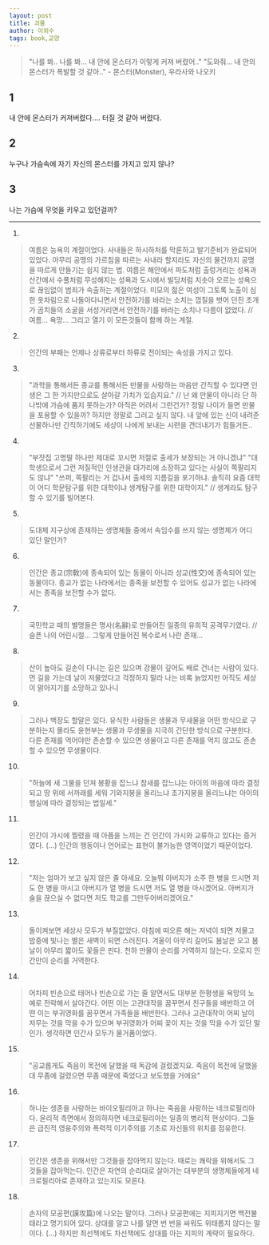 ```yaml
---
layout: post
title: 괴물
author: 이외수
tags: book,교양
---
```


> "나를 봐.. 나를 봐... 내 안에 몬스터가 이렇게 커져 버렸어.." "도와줘... 내 안의 몬스터가 폭발할 것 같아.." - 몬스터(Monster), 우라사와 나오키

## 1
내 안에 몬스터가 커져버렸다.... 터질 것 같아 버렸다.

## 2
누구나 가슴속에 자기 자신의 몬스터를 가지고 있지 않나?

## 3
나는 가슴에 무엇을 키우고 있던걸까?
 
----

1. 
> 여름은 능욕의 계절이었다. 사내들은 하시하처를 막론하고 발기준비가 완료되어 있었다. 아무리 공맹의 가르침을 따르는 사내라 할지라도 자신의 물건까지 공맹을 따르게 만들기는 쉽지 않는 법. 여름은 해안에서 파도처럼 출렁거리는 성욕과 산간에서 수풀처럼 무성해지는 성욕과 도시에서 빌딩처럼 치솟아 오르는 성욕으로 끊임없이 범죄가 속출하는 계절이었다. 미모의 젊은 여성이 그토록 노출이 심한 옷차림으로 나돌아다니면서 안전하기를 바라는 소치는 껍질을 벗어 던진 조개가 곰치들의 소굴을 서성거리면서 안전하기를 바라는 소치나 다름이 없었다. // 여름... 욕망... 그리고 열기 이 모든것들이 함께 하는 계절.

2. 
> 인간의 부패는 언제나 상류로부터 하류로 전이되는 속성을 가지고 있다.

3. 
> "과학을 통해서든 종교를 통해서든 만물을 사랑하는 마음만 간직할 수 있다면 인생은 그 한 가지만으로도 살아갈 가치가 있습지요." // 난 왜 만물이 아니라 단 하나밖에 가슴에 품지 못하는가? 아직은 어려서 그런건가? 정말 나이가 들면 만물을 포용할 수 있을까? 하지만 정말로 그러고 싶지 않다. 내 앞에 있는 신이 내려준 선물하나만 간직하기에도 세상이 나에게 보내는 시련을 견더내기가 힘들거든..

4. 
> "부잣집 고명딸 하나만 제대로 꼬시면 저절로 출세가 보장되는 거 아니겠냐"
> "대학생으로서 그런 저질적인 인생관을 대가리에 소장하고 있다는 사실이 쪽팔리지도 않냐"
> "쓰퍼, 쪽팔리는 거 겁나서 출세의 지름길을 포기하냐. 솔직히 요즘 대학이 어디 학문탐구를 위한 대학이냐 생계탐구를 위한 대학이지." // 생계라도 탐구 할 수 있기를 빌어본다.

5. 
> 도대체 지구상에 존재하는 생명체들 중에서 속임수를 쓰지 않는 생명체가 어디 있단 말인가?

6. 
> 인간은 종교(宗敎)에 종속되어 있는 동물이 아니라 성교(性交)에 종속되어 있는 동물이다. 종교가 없는 나라에서는 종족을 보전할 수 있어도 성교가 없는 나라에서는 종족을 보전할 수가 없다.

7. 
> 국민학교 때의 별명들은 명사(名辭)로 만들어진 일종의 유희적 공격무기였다. // 슬픈 나의 어린시절... 그렇게 만들어진 복수로서 나란 존재...

8. 
> 산이 높아도 길손이 다니는 길은 있으며
> 강물이 깊어도 배로 건너는 사람이 있다.
> 먼 길을 가는데 날이 저물었다고 걱정하지 말라
> 나는 비록 늙었지만 아직도 세상이 맑아지기를 소망하고 있나니

9. 
> 그러나 백장도 할말은 있다. 유식한 사람들은 생물과 무새물을 어떤 방식으로 구분하는지 몰라도 윤현부는 생물과 무생물을 지극히 간단한 방식으로 구분한다. 다른 존재를 먹어야만 존손할 수 있으면 생물이고 다른 존재를 먹지 않고도 존손할 수 있으면 무생물이다.

10. 
> "하늘에 새 그물을 던져 봉황을 잡느냐 참새를 잡느냐는 아이의 마음에 따라 결정되고 땅 위에 서까래를 세워 기와지붕을 올리느냐 초가지붕을 올리느냐는 아이의 행실에 따라 결정되는 법일세."

11. 
> 인간이 가시에 찔렸을 때 아픔을 느끼는 건 인간이 가시와 교류하고 있다는 증거였다. (...) 인간의 행동이나 언어로는 표현이 불가능한 영역이었기 때문이었다.

12. 
> "저는 엄마가 보고 싶지 않은 줄 아세요. 오늘붜 아버지가 소주 한 병을 드시면 저도 한 병을 마시고 아버지가 열 병을 드시면 저도 열 병을 마시겠어요. 아버지가 술을 끊으실 수 없다면 저도 학교를 그만두어버리겠어요."

13. 
> 돌이켜보면 세상사 모두가 부질없었다. 아침에 떠오른 해는 저녁이 되면 저물고 밤중에 빛나는 별은 새벽이 되면 스러진다. 겨울이 아무리 길어도 봄날은 오고 봄날이 아무리 짧아도 꽃들은 핀다. 천하 만물이 순리를 거역하지 않는다. 오로지 인간만이 순리를 거역한다.

14. 
> 어차피 빈손으로 태어나 빈손으로 가는 줄 알면서도 대부분 한평생을 욕망의 노예로 전락해서 살아간다. 어떤 이는 고관대작을 꿈꾸면서 친구들을 배반하고 어떤 이는 부귀영화를 꿈꾸면서 가족들을 배반한다. 그러나 고관대작이 어찌 날이 저무는 것을 막을 수가 있으며 부귀영화가 어찌 꽃이 지는 것을 막을 수가 있단 말인가. 생각하면 인간사 모두가 물거품이었다.

15. 
> "공교롭게도 죽음이 목전에 달했을 때 독감에 걸렸겠지요. 죽음이 목전에 달했을 대 무좀에 걸렸으면 무좀 때문에 죽었다고 보도했을 거에요"

16. 
> 하나는 생존을 사랑하는 바이오필리아고 하나는 죽음을 사랑하는 네크로필리아다. 윤리적 측면에서 정의하자면 네크로필리아는 일종의 병리적 현상이다. 그들은 급진적 영웅주의와 폭력적 이기주의를 기초로 자신들의 위치를 점유한다.

17. 
> 인간은 생존을 위해서만 그것들을 잡아먹지 않는다. 때로는 쾌락을 위해서도 그것들을 잡아먹는다. 인간은 자연의 순리대로 살아가는 대부분의 생명체들에게 네크로필리아로 존재하고 있는지도 모른다.

18. 
> 손자의 모공편(謨攻篇)에 나오는 말이다. 그러나 모공편에는 지피지기면 백전불태라고 명기되어 있다. 상대를 알고 나를 알면 번 번을 싸워도 위태롭지 않다는 말이다. (...) 하지만 최선책에도 차선책에도 상대를 아는 지피의 계략이 필요하다.